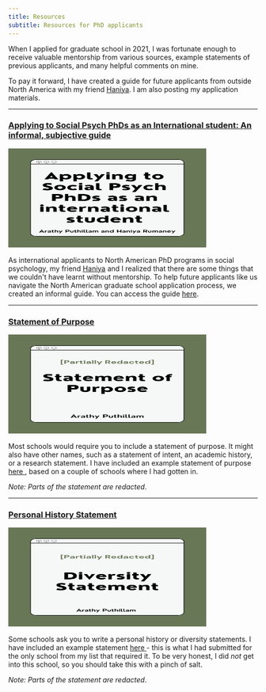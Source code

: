 ```yaml
---
title: Resources
subtitle: Resources for PhD applicants
---
```


When I applied for graduate school in 2021, I was fortunate enough to receive valuable mentorship from various sources, example statements of previous applicants, and many helpful comments on mine. 

To pay it forward, I have created a guide for future applicants from outside North America with my friend <u>[Haniya](https://hrumaney.netlify.app/)</u>. I am also posting my application materials. 

-------------
### [Applying to Social Psych PhDs as an International student: An informal, subjective guide](https://osf.io/bxygh)
<img src="isg.jpg" width = "400" height = "200">

As international applicants to North American PhD programs in social psychology, my friend <u><href>[Haniya](https://hrumaney.netlify.app/)</u> and I realized that there are some things that we couldn't have learnt without mentorship. To help future applicants like us navigate the North American graduate school application process, we created an informal guide. You can access the guide <u><href>[here](https://osf.io/bxygh)</u>.


-------------
### [Statement of Purpose](https://osf.io/g6qas)
<img src="sop.jpg" width = "400" height = "200">

Most schools would require you to include a statement of purpose. It might also have other names, such as a statement of intent, an academic history, or a research statement. I have included an example statement of purpose <u><href> [here](https://osf.io/g6qas) </u>, based on a couple of schools where I had gotten in. 

_Note: Parts of the statement are redacted_. 

-------------
### [Personal History Statement](https://osf.io/s45cj)
<img src="dh.jpg" width = "400" height = "200">

Some schools ask you to write a personal history or diversity statements. I have included an example statement <u><href> [here](https://osf.io/s45cj) </u> - this is what I had submitted for the only school from my list that required it. To be very honest, I did <i> not </i> get into this school, so you should take this with a pinch of salt. 

_Note: Parts of the statement are redacted_.    